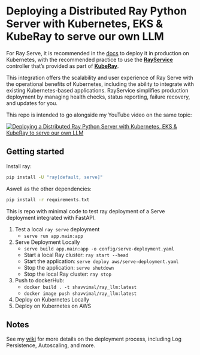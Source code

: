 # Deploying a Distributed Ray Python Server with Kubernetes, EKS & KubeRay to serve our own LLM

For Ray Serve, it is recommended in the [docs](https://docs.ray.io/en/latest/serve/production-guide/index.html) to deploy it in production on Kubernetes, with the recommended practice to use the [**RayService**](https://docs.ray.io/en/latest/cluster/kubernetes/getting-started/rayservice-quick-start.html#kuberay-rayservice-quickstart) controller that’s provided as part of [**KubeRay**](https://docs.ray.io/en/latest/cluster/kubernetes/getting-started.html#kuberay-quickstart).

This integration offers the scalability and user experience of Ray Serve with the operational benefits of Kubernetes, including the ability to integrate with existing Kubernetes-based applications. RayService simplifies production deployment by managing health checks, status reporting, failure recovery, and updates for you.

This repo is intended to go alongside my YouTube video on the same topic:

[![Deploying a Distributed Ray Python Server with Kubernetes, EKS & KubeRay to serve our own LLM](https://img.youtube.com/vi/GEuM9rXtmkk/0.jpg)](https://www.youtube.com/watch?v=GEuM9rXtmkk)

## Getting started

Install ray:

```bash
pip install -U "ray[default, serve]"
```

Aswell as the other dependencies:

```bash
pip install -r requirements.txt
```

This is repo with minimal code to test ray deployment of a Serve deployment integrated with FastAPI.

1. Test a local `ray serve` deployment
   - `serve run app.main:app`
2. Serve Deployment Locally
   - `serve build app.main:app -o config/serve-deployment.yaml`
   - Start a local Ray cluster: `ray start --head`
   - Start the application: `serve deploy aws/serve-deployment.yaml`
   - Stop the application: `serve shutdown`
   - Stop the local Ray cluster: `ray stop`
3. Push to dockerHub:
   - `docker build . -t shavvimal/ray_llm:latest`
   - `docker image push shavvimal/ray_llm:latest`
4. Deploy on Kubernetes Locally
5. Deploy on Kubernetes on AWS

## Notes

See my [wiki](https://wiki.shav.dev/cloud-mlops/deployment/deploying-ray) for more details on the deployment process, including Log Persistence, Autoscaling, and more.
